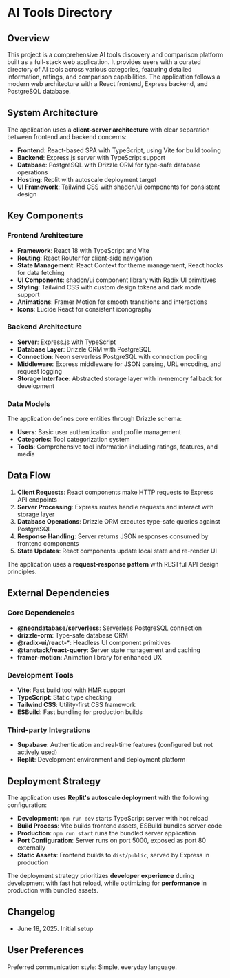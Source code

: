 # AI Tools Directory

## Overview

This project is a comprehensive AI tools discovery and comparison platform built as a full-stack web application. It provides users with a curated directory of AI tools across various categories, featuring detailed information, ratings, and comparison capabilities. The application follows a modern web architecture with a React frontend, Express backend, and PostgreSQL database.

## System Architecture

The application uses a **client-server architecture** with clear separation between frontend and backend concerns:

- **Frontend**: React-based SPA with TypeScript, using Vite for build tooling
- **Backend**: Express.js server with TypeScript support
- **Database**: PostgreSQL with Drizzle ORM for type-safe database operations
- **Hosting**: Replit with autoscale deployment target
- **UI Framework**: Tailwind CSS with shadcn/ui components for consistent design

## Key Components

### Frontend Architecture
- **Framework**: React 18 with TypeScript and Vite
- **Routing**: React Router for client-side navigation
- **State Management**: React Context for theme management, React hooks for data fetching
- **UI Components**: shadcn/ui component library with Radix UI primitives
- **Styling**: Tailwind CSS with custom design tokens and dark mode support
- **Animations**: Framer Motion for smooth transitions and interactions
- **Icons**: Lucide React for consistent iconography

### Backend Architecture
- **Server**: Express.js with TypeScript
- **Database Layer**: Drizzle ORM with PostgreSQL
- **Connection**: Neon serverless PostgreSQL with connection pooling
- **Middleware**: Express middleware for JSON parsing, URL encoding, and request logging
- **Storage Interface**: Abstracted storage layer with in-memory fallback for development

### Data Models
The application defines core entities through Drizzle schema:
- **Users**: Basic user authentication and profile management
- **Categories**: Tool categorization system
- **Tools**: Comprehensive tool information including ratings, features, and media

## Data Flow

1. **Client Requests**: React components make HTTP requests to Express API endpoints
2. **Server Processing**: Express routes handle requests and interact with storage layer
3. **Database Operations**: Drizzle ORM executes type-safe queries against PostgreSQL
4. **Response Handling**: Server returns JSON responses consumed by frontend components
5. **State Updates**: React components update local state and re-render UI

The application uses a **request-response pattern** with RESTful API design principles.

## External Dependencies

### Core Dependencies
- **@neondatabase/serverless**: Serverless PostgreSQL connection
- **drizzle-orm**: Type-safe database ORM
- **@radix-ui/react-***: Headless UI component primitives
- **@tanstack/react-query**: Server state management and caching
- **framer-motion**: Animation library for enhanced UX

### Development Tools
- **Vite**: Fast build tool with HMR support
- **TypeScript**: Static type checking
- **Tailwind CSS**: Utility-first CSS framework
- **ESBuild**: Fast bundling for production builds

### Third-party Integrations
- **Supabase**: Authentication and real-time features (configured but not actively used)
- **Replit**: Development environment and deployment platform

## Deployment Strategy

The application uses **Replit's autoscale deployment** with the following configuration:

- **Development**: `npm run dev` starts TypeScript server with hot reload
- **Build Process**: Vite builds frontend assets, ESBuild bundles server code
- **Production**: `npm run start` runs the bundled server application
- **Port Configuration**: Server runs on port 5000, exposed as port 80 externally
- **Static Assets**: Frontend builds to `dist/public`, served by Express in production

The deployment strategy prioritizes **developer experience** during development with fast hot reload, while optimizing for **performance** in production with bundled assets.

## Changelog

- June 18, 2025. Initial setup

## User Preferences

Preferred communication style: Simple, everyday language.